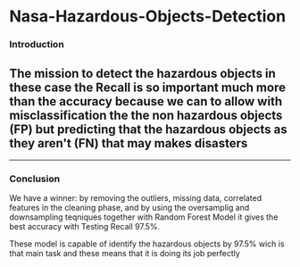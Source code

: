 # Nasa-Hazardous-Objects-Detection

### Introduction
The mission to detect the hazardous objects in these case the Recall is so important much more than the accuracy because we can to allow with misclassification the the non hazardous objects (FP) but predicting that the hazardous objects as they aren't (FN) that may makes disasters
---

---
### Conclusion
We have a winner: by removing the outliers, missing data, correlated features in the cleaning phase, and by using the oversamplig and downsampling teqniques together with Random Forest Model it gives the best accuracy with Testing Recall 97.5%.

These model is capable of identify the hazardous objects by 97.5% wich is that main task and these means that it is doing its job perfectly
